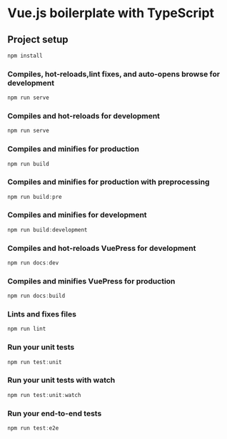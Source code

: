 # Vue.js boilerplate with TypeScript

## Project setup

```javascript
npm install
```

### Compiles, hot-reloads,lint fixes, and auto-opens browse for development

```javascript
npm run serve
```

### Compiles and hot-reloads for development

```javascript
npm run serve
```

### Compiles and minifies for production

```javascript
npm run build
```

### Compiles and minifies for production with preprocessing

```javascript
npm run build:pre
```

### Compiles and minifies for development

```javascript
npm run build:development
```

### Compiles and hot-reloads VuePress for development

```javascript
npm run docs:dev
```

### Compiles and minifies VuePress for production

```javascript
npm run docs:build
```

### Lints and fixes files

```javascript
npm run lint
```

### Run your unit tests

```javascript
npm run test:unit
```

### Run your unit tests with watch

```javascript
npm run test:unit:watch
```

### Run your end-to-end tests

```javascript
npm run test:e2e
```
